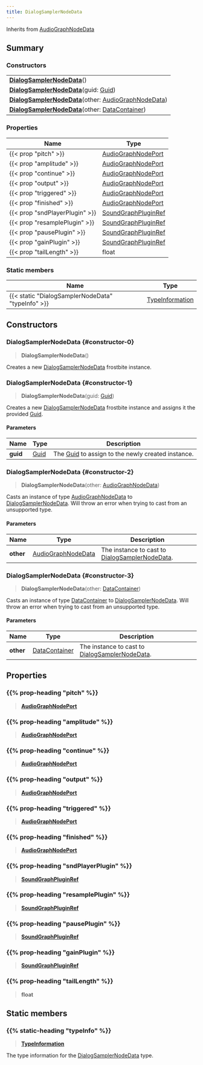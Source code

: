 ```yaml
---
title: DialogSamplerNodeData
---
```


Inherits from [AudioGraphNodeData](/vext/ref/fb/audiographnodedata)

## Summary

### Constructors

|  |
| --- |
| **[DialogSamplerNodeData](#constructor-0)**() |
| **[DialogSamplerNodeData](#constructor-1)**(guid: [Guid](/vext/ref/shared/type/guid)) |
| **[DialogSamplerNodeData](#constructor-2)**(other: [AudioGraphNodeData](/vext/ref/fb/audiographnodedata)) |
| **[DialogSamplerNodeData](#constructor-3)**(other: [DataContainer](/vext/ref/shared/type/datacontainer)) |

### Properties

| Name | Type |
| ---- | ---- |
| {{< prop "pitch" >}} | [AudioGraphNodePort](/vext/ref/fb/audiographnodeport) |
| {{< prop "amplitude" >}} | [AudioGraphNodePort](/vext/ref/fb/audiographnodeport) |
| {{< prop "continue" >}} | [AudioGraphNodePort](/vext/ref/fb/audiographnodeport) |
| {{< prop "output" >}} | [AudioGraphNodePort](/vext/ref/fb/audiographnodeport) |
| {{< prop "triggered" >}} | [AudioGraphNodePort](/vext/ref/fb/audiographnodeport) |
| {{< prop "finished" >}} | [AudioGraphNodePort](/vext/ref/fb/audiographnodeport) |
| {{< prop "sndPlayerPlugin" >}} | [SoundGraphPluginRef](/vext/ref/fb/soundgraphpluginref) |
| {{< prop "resamplePlugin" >}} | [SoundGraphPluginRef](/vext/ref/fb/soundgraphpluginref) |
| {{< prop "pausePlugin" >}} | [SoundGraphPluginRef](/vext/ref/fb/soundgraphpluginref) |
| {{< prop "gainPlugin" >}} | [SoundGraphPluginRef](/vext/ref/fb/soundgraphpluginref) |
| {{< prop "tailLength" >}} | float |

### Static members

| Name | Type |
| ---- | ---- |
| {{< static "DialogSamplerNodeData" "typeInfo" >}} | [TypeInformation](/vext/ref/shared/type/typeinformation) |

## Constructors

### DialogSamplerNodeData {#constructor-0}

> **DialogSamplerNodeData**()

Creates a new [DialogSamplerNodeData](/vext/ref/fb/dialogsamplernodedata) frostbite instance.

### DialogSamplerNodeData {#constructor-1}

> **DialogSamplerNodeData**(guid: [Guid](/vext/ref/shared/type/guid))

Creates a new [DialogSamplerNodeData](/vext/ref/fb/dialogsamplernodedata) frostbite instance and assigns it the provided [Guid](/vext/ref/shared/type/guid).

#### Parameters

| Name | Type | Description |
| ---- | ---- | ----------- |
| **guid** | [Guid](/vext/ref/shared/type/guid) | The [Guid](/vext/ref/shared/type/guid) to assign to the newly created instance. |

### DialogSamplerNodeData {#constructor-2}

> **DialogSamplerNodeData**(other: [AudioGraphNodeData](/vext/ref/fb/audiographnodedata))

Casts an instance of type [AudioGraphNodeData](/vext/ref/fb/audiographnodedata) to [DialogSamplerNodeData](/vext/ref/fb/dialogsamplernodedata). Will throw an error when trying to cast from an unsupported type.

#### Parameters

| Name | Type | Description |
| ---- | ---- | ----------- |
| **other** | [AudioGraphNodeData](/vext/ref/fb/audiographnodedata) | The instance to cast to [DialogSamplerNodeData](/vext/ref/fb/dialogsamplernodedata). |

### DialogSamplerNodeData {#constructor-3}

> **DialogSamplerNodeData**(other: [DataContainer](/vext/ref/shared/type/datacontainer))

Casts an instance of type [DataContainer](/vext/ref/shared/type/datacontainer) to [DialogSamplerNodeData](/vext/ref/fb/dialogsamplernodedata). Will throw an error when trying to cast from an unsupported type.

#### Parameters

| Name | Type | Description |
| ---- | ---- | ----------- |
| **other** | [DataContainer](/vext/ref/shared/type/datacontainer) | The instance to cast to [DialogSamplerNodeData](/vext/ref/fb/dialogsamplernodedata). |

## Properties

### {{% prop-heading "pitch" %}}

> **[AudioGraphNodePort](/vext/ref/fb/audiographnodeport)**

### {{% prop-heading "amplitude" %}}

> **[AudioGraphNodePort](/vext/ref/fb/audiographnodeport)**

### {{% prop-heading "continue" %}}

> **[AudioGraphNodePort](/vext/ref/fb/audiographnodeport)**

### {{% prop-heading "output" %}}

> **[AudioGraphNodePort](/vext/ref/fb/audiographnodeport)**

### {{% prop-heading "triggered" %}}

> **[AudioGraphNodePort](/vext/ref/fb/audiographnodeport)**

### {{% prop-heading "finished" %}}

> **[AudioGraphNodePort](/vext/ref/fb/audiographnodeport)**

### {{% prop-heading "sndPlayerPlugin" %}}

> **[SoundGraphPluginRef](/vext/ref/fb/soundgraphpluginref)**

### {{% prop-heading "resamplePlugin" %}}

> **[SoundGraphPluginRef](/vext/ref/fb/soundgraphpluginref)**

### {{% prop-heading "pausePlugin" %}}

> **[SoundGraphPluginRef](/vext/ref/fb/soundgraphpluginref)**

### {{% prop-heading "gainPlugin" %}}

> **[SoundGraphPluginRef](/vext/ref/fb/soundgraphpluginref)**

### {{% prop-heading "tailLength" %}}

> **float**

## Static members

### {{% static-heading "typeInfo" %}}

> **[TypeInformation](/vext/ref/shared/type/typeinformation)**

The type information for the [DialogSamplerNodeData](/vext/ref/fb/dialogsamplernodedata) type.


